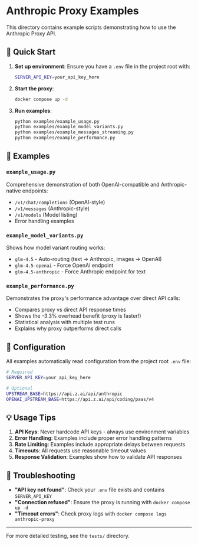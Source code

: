# Anthropic Proxy Examples

This directory contains example scripts demonstrating how to use the Anthropic Proxy API.

## 🚀 Quick Start

1. **Set up environment**: Ensure you have a `.env` file in the project root with:
   ```bash
   SERVER_API_KEY=your_api_key_here
   ```

2. **Start the proxy**:
   ```bash
   docker compose up -d
   ```

3. **Run examples**:
   ```bash
   python examples/example_usage.py
   python examples/example_model_variants.py
   python examples/example_messages_streaming.py
   python examples/example_performance.py
   ```

## 📁 Examples

### `example_usage.py`
Comprehensive demonstration of both OpenAI-compatible and Anthropic-native endpoints:
- `/v1/chat/completions` (OpenAI-style)
- `/v1/messages` (Anthropic-style)
- `/v1/models` (Model listing)
- Error handling examples

### `example_model_variants.py`
Shows how model variant routing works:
- `glm-4.5` - Auto-routing (text → Anthropic, images → OpenAI)
- `glm-4.5-openai` - Force OpenAI endpoint
- `glm-4.5-anthropic` - Force Anthropic endpoint for text

### `example_performance.py`
Demonstrates the proxy's performance advantage over direct API calls:
- Compares proxy vs direct API response times
- Shows the -3.3% overhead benefit (proxy is faster!)
- Statistical analysis with multiple test runs
- Explains why proxy outperforms direct calls

## 🔧 Configuration

All examples automatically read configuration from the project root `.env` file:

```bash
# Required
SERVER_API_KEY=your_api_key_here

# Optional
UPSTREAM_BASE=https://api.z.ai/api/anthropic
OPENAI_UPSTREAM_BASE=https://api.z.ai/api/coding/paas/v4
```

## 💡 Usage Tips

1. **API Keys**: Never hardcode API keys - always use environment variables
2. **Error Handling**: Examples include proper error handling patterns
3. **Rate Limiting**: Examples include appropriate delays between requests
4. **Timeouts**: All requests use reasonable timeout values
5. **Response Validation**: Examples show how to validate API responses

## 🐛 Troubleshooting

- **"API key not found"**: Check your `.env` file exists and contains `SERVER_API_KEY`
- **"Connection refused"**: Ensure the proxy is running with `docker compose up -d`
- **"Timeout errors"**: Check proxy logs with `docker compose logs anthropic-proxy`

---

For more detailed testing, see the `tests/` directory.